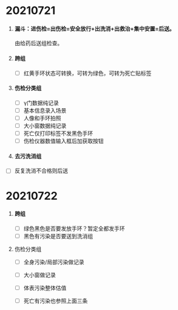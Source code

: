 # 20210721

1. #### 漏斗：进伤检=出伤检=安全放行+出洗消+出救治+集中安置=后送。

   由给药后送组检查。

2. #### 跨组

   - [ ] 红黄手环状态可转换，可转为绿色，可转为死亡贴标签

3. #### 伤检分类组

   - [ ] γ门数据纯记录
   - [ ] 基本信息录入场景
   - [ ] 人像和手环拍照
   - [ ] 大小窗数据纯记录
   - [ ] 死亡仅打印标签不发黑色手环
   - [ ] 伤检仪器数值输入框后加获取按钮

4. #### 去污洗消组

- [ ] 反复洗消不合格则后送



# 20210722

1. #### 跨组

   - [ ] 绿色黑色是否要发放手环？暂定全都发手环
   - [ ] 黑色有污染是否要送到洗消组

2. 伤检分类组

   - [ ] 全身污染/局部污染做记录
   - [ ] 大小窗做记录
   - [ ] 体表污染整体估值
   - [ ] 死亡有污染也参照上面三条

